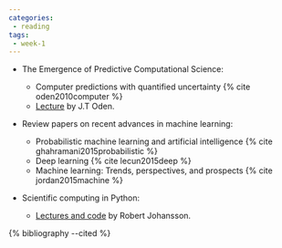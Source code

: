 ```yaml
---
categories:
 - reading
tags:
 - week-1
---
```

- The Emergence of Predictive Computational Science:
  - Computer predictions with quantified uncertainty {% cite oden2010computer %}
  - [Lecture](https://vimeo.com/102636357) by J.T Oden.

- Review papers on recent advances in machine learning:
  - Probabilistic machine learning and artificial intelligence {% cite ghahramani2015probabilistic %}
  - Deep learning {% cite lecun2015deep %}
  - Machine learning: Trends, perspectives, and prospects {% cite jordan2015machine %}

- Scientific computing in Python:
  - [Lectures and code](https://github.com/jrjohansson/scientific-python-lectures) by Robert Johansson.

{% bibliography --cited %}
